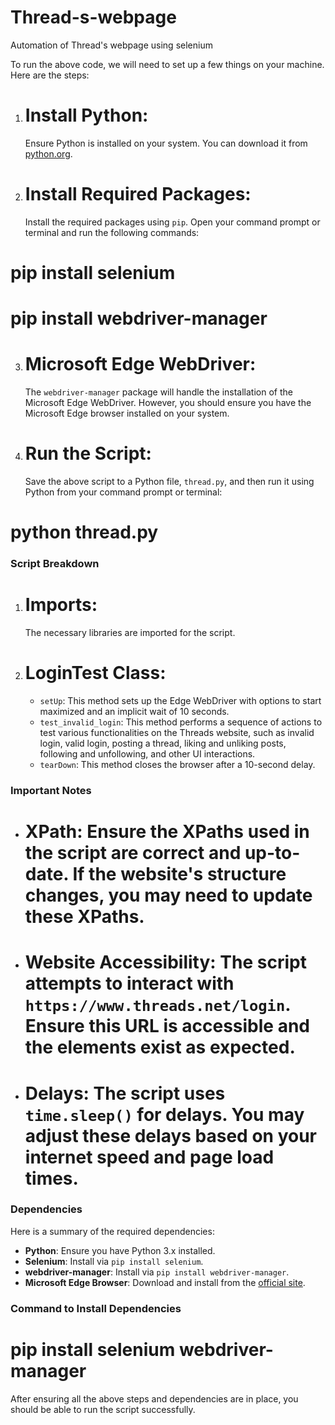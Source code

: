 # Thread-s-webpage
Automation of Thread's webpage using selenium 

To run the above code, we will need to set up a few things on your machine. Here are the steps:

1. # Install Python:
   Ensure Python is installed on your system. You can download it from [python.org](https://www.python.org/downloads/).

2. # Install Required Packages:
   Install the required packages using `pip`. Open your command prompt or terminal and run the following commands:

   
  # pip install selenium
  # pip install webdriver-manager
   

3. # Microsoft Edge WebDriver:
   The `webdriver-manager` package will handle the installation of the Microsoft Edge WebDriver. However, you should ensure you have the Microsoft Edge browser installed on your system.

4. # Run the Script:
   Save the above script to a Python file, `thread.py`, and then run it using Python from your command prompt or terminal:

   
  # python thread.py
  

### Script Breakdown

1. # Imports:
   The necessary libraries are imported for the script.

2. # LoginTest Class:
   - `setUp`: This method sets up the Edge WebDriver with options to start maximized and an implicit wait of 10 seconds.
   - `test_invalid_login`: This method performs a sequence of actions to test various functionalities on the Threads website, such as invalid login, valid login, posting a thread, liking and unliking posts, following and unfollowing, and other UI interactions.
   - `tearDown`: This method closes the browser after a 10-second delay.

### Important Notes

- # XPath: Ensure the XPaths used in the script are correct and up-to-date. If the website's structure changes, you may need to update these XPaths.
- # Website Accessibility: The script attempts to interact with `https://www.threads.net/login`. Ensure this URL is accessible and the elements exist as expected.
- # Delays: The script uses `time.sleep()` for delays. You may adjust these delays based on your internet speed and page load times.

### Dependencies

Here is a summary of the required dependencies:

- **Python**: Ensure you have Python 3.x installed.
- **Selenium**: Install via `pip install selenium`.
- **webdriver-manager**: Install via `pip install webdriver-manager`.
- **Microsoft Edge Browser**: Download and install from the [official site](https://www.microsoft.com/en-us/edge).

### Command to Install Dependencies

# pip install selenium webdriver-manager


After ensuring all the above steps and dependencies are in place, you should be able to run the script successfully.
